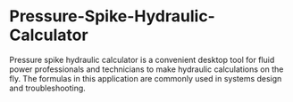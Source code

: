 # Pressure-Spike-Hydraulic-Calculator
Pressure spike hydraulic calculator is a convenient desktop tool for fluid power professionals and technicians to make  hydraulic calculations on the fly. The formulas in this application are commonly used in systems design and troubleshooting.
